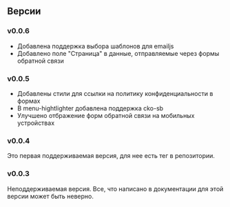 ## Версии ##
### v0.0.6 ###
* Добавлена поддержка выбора шаблонов для emailjs
* Добавлено поле "Страница" в данные, отправляемые через формы обратной связи

### v0.0.5 ###
* Добавлены стили для ссылки на политику конфиденциальности в формах
* В menu-hightlighter добавлена поддержка cko-sb
* Улучшено отбражение форм обратной связи на мобильных устройствах

### v0.0.4 ###
Это первая поддерживаемая версия, для нее есть тег в репозитории.

### v0.0.3 ###
Неподдерживаемая версия. Все, что написано в документации для этой версии может быть неверно.
